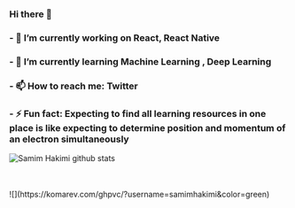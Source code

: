 ### Hi there 👋

<!--
**samimhakimi/SamimHakimi** is a ✨ _special_ ✨ repository because its `README.md` (this file) appears on your GitHub profile.

Here are some ideas to get you started:

- 🔭 I’m currently working on React, React Native 
- 🌱 I’m currently learning Machine Learning , Deep Learning 
- 👯 I’m looking to collaborate on ...
- 🤔 I’m looking for help with ...
- 💬 Ask me about ...
- 📫 How to reach me: Twitter  
- 😄 Pronouns: ...  
- ⚡ Fun fact: ...
-->
### - 🔭 I’m currently working on React, React Native 
### - 🌱 I’m currently learning Machine Learning , Deep Learning
### - 📫 How to reach me: Twitter
### - ⚡ Fun fact: Expecting to find all learning resources in one place is like expecting to determine position and momentum of an electron simultaneously

![Samim Hakimi github stats](https://github-readme-stats.vercel.app/api?username=Samimhakimi&show_icons=true)

<br/>
<br/>
![](https://komarev.com/ghpvc/?username=samimhakimi&color=green)
